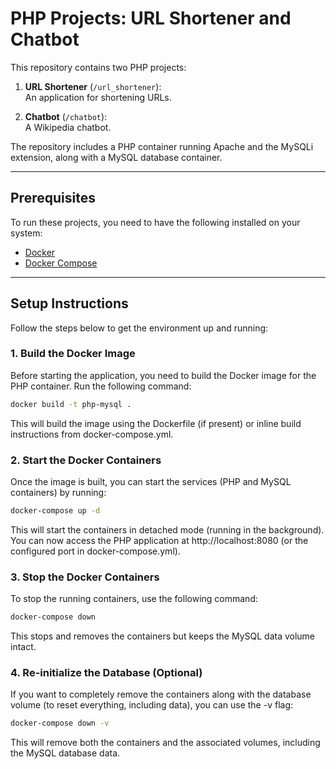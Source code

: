# PHP Projects: URL Shortener and Chatbot

This repository contains two PHP projects:

1. **URL Shortener** (`/url_shortener`):  
   An application for shortening URLs.

2. **Chatbot** (`/chatbot`):  
   A Wikipedia chatbot.

The repository includes a PHP container running Apache and the MySQLi extension, along with a MySQL database container.

---

## Prerequisites

To run these projects, you need to have the following installed on your system:

- [Docker](https://www.docker.com/get-started)
- [Docker Compose](https://docs.docker.com/compose/install/)

---

## Setup Instructions

Follow the steps below to get the environment up and running:

### 1. Build the Docker Image

Before starting the application, you need to build the Docker image for the PHP container. Run the following command:
```sh
docker build -t php-mysql .
```
This will build the image using the Dockerfile (if present) or inline build instructions from docker-compose.yml.

### 2. Start the Docker Containers

Once the image is built, you can start the services (PHP and MySQL containers) by running:
```sh
docker-compose up -d
```
This will start the containers in detached mode (running in the background). You can now access the PHP application at http://localhost:8080 (or the configured port in docker-compose.yml).

### 3. Stop the Docker Containers

To stop the running containers, use the following command:
```sh
docker-compose down
```
This stops and removes the containers but keeps the MySQL data volume intact.

### 4. Re-initialize the Database (Optional)

If you want to completely remove the containers along with the database volume (to reset everything, including data), you can use the -v flag:
```sh
docker-compose down -v
```
This will remove both the containers and the associated volumes, including the MySQL database data.
